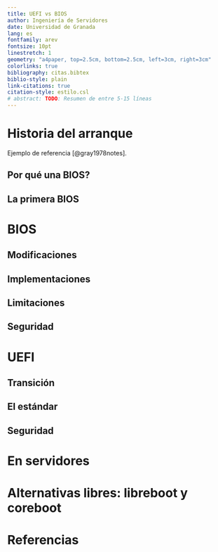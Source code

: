 ```yaml
---
title: UEFI vs BIOS
author: Ingeniería de Servidores
date: Universidad de Granada
lang: es
fontfamily: arev
fontsize: 10pt
linestretch: 1
geometry: "a4paper, top=2.5cm, bottom=2.5cm, left=3cm, right=3cm"
colorlinks: true
bibliography: citas.bibtex
biblio-style: plain
link-citations: true
citation-style: estilo.csl
# abstract: TODO: Resumen de entre 5-15 líneas
---
```


<!--
Cosas a tener en cuenta:
- Entre apartados o entre secciones solo puede mediar, como mucho, una línea en blanco
- Las figuras deben ir referenciadas. Las imágenes que sean estrechas deben ir a un lado.
- Las referencias bibliográficas irán numeradas y referenciadas: libros, cosas de fabricantes, revisiones de profesionales. 
- Hay que incluir transparencias.pdf con 8-12 transparencias y cuestionario.ods con 4-6 preguntas tipo test y soluciones relacionadas con el tema.
-->

# Historia del arranque

Ejemplo de referencia [@gray1978notes].

## Por qué una BIOS?
## La primera BIOS

# BIOS

## Modificaciones
## Implementaciones
## Limitaciones
## Seguridad

# UEFI

## Transición 
<!--Por qué hemos pasado de BIOS a UEFI-->
## El estándar
<!--Quién lo define y donde está-->
## Seguridad

# En servidores

# Alternativas libres: libreboot y coreboot

# Referencias
